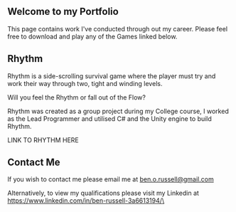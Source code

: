 ## Welcome to my Portfolio

This page contains work I've conducted through out my career. Please feel free to download and play any of the Games linked below.

## Rhythm
Rhythm is a side-scrolling survival game where the player must try and work their way through two, tight and winding levels.

Will you feel the Rhythm or fall out of the Flow?

Rhythm was created as a group project during my College course, I worked as the Lead Programmer and utilised C# and the Unity engine to build Rhythm.

LINK TO RHYTHM HERE


## Contact Me
If you wish to contact me please email me at ben.o.russell@gmail.com

Alternatively, to view my qualifications please visit my Linkedin at https://www.linkedin.com/in/ben-russell-3a6613194/\


